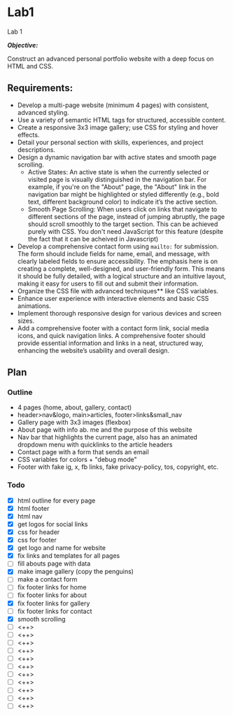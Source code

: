 # Lab1
Lab 1

***Objective:***

Construct an advanced personal portfolio website with a deep focus on HTML and CSS.

##  Requirements:
- Develop a multi-page website (minimum 4 pages) with consistent, advanced styling.
- Use a variety of semantic HTML tags for structured, accessible content.
- Create a responsive 3x3 image gallery; use CSS for styling and hover effects.
- Detail your personal section with skills, experiences, and project descriptions.
- Design a dynamic navigation bar with active states and smooth page scrolling.
    - Active States:
        An active state is when the currently selected or visited page is visually distinguished in the navigation bar. For example, if you're on the "About" page, the "About" link in the navigation bar might be highlighted or styled differently (e.g., bold text, different background color) to indicate it’s the active section.
    - Smooth Page Scrolling:
        When users click on links that navigate to different sections of the page, instead of jumping abruptly, the page should scroll smoothly to the target section.
        This can be achieved purely with CSS. You don't need JavaScript for this feature (despite the fact that it can be acheived in Javascript)
- Develop a comprehensive contact form using `mailto:` for submission.
    The form should include fields for name, email, and message, with clearly labeled fields to ensure accessibility. The emphasis here is on creating a complete, well-designed, and user-friendly form. This means it should be fully detailed, with a logical structure and an intuitive layout, making it easy for users to fill out and submit their information.
- Organize the CSS file with advanced techniques** like CSS variables.
- Enhance user experience with interactive elements and basic CSS animations.
- Implement thorough responsive design for various devices and screen sizes.
- Add a comprehensive footer with a contact form link, social media icons, and quick navigation links.
    A comprehensive footer should provide essential information and links in a neat, structured way, enhancing the website’s usability and overall design.


## Plan

### Outline
- 4 pages (home, about, gallery, contact)
- header>nav&logo, main>articles, footer>links&small_nav
- Gallery page with 3x3 images (flexbox)
- About page with info ab. me and the purpose of this website
- Nav bar that highlights the current page, also has an animated dropdown menu with quicklinks to the article headers
- Contact page with a form that sends an email
- CSS variables for colors + "debug mode"
- Footer with fake ig, x, fb links, fake privacy-policy, tos, copyright, etc.

### Todo
- [x] html outline for every page
- [x] html footer
- [x] html nav
- [x] get logos for social links
- [x] css for header
- [x] css for footer
- [x] get logo and name for website
- [x] fix links and templates for all pages
- [ ] fill abouts page with data
- [x] make image gallery (copy the penguins)
- [ ] make a contact form
- [ ] fix footer links for home
- [ ] fix footer links for about
- [x] fix footer links for gallery
- [ ] fix footer links for contact
- [x] smooth scrolling
- [ ] <++>
- [ ] <++>
- [ ] <++>
- [ ] <++>
- [ ] <++>
- [ ] <++>
- [ ] <++>
- [ ] <++>
- [ ] <++>
- [ ] <++>
- [ ] <++>
